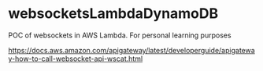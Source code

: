 # websocketsLambdaDynamoDB
POC of websockets in AWS Lambda. For personal learning purposes


https://docs.aws.amazon.com/apigateway/latest/developerguide/apigateway-how-to-call-websocket-api-wscat.html
